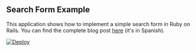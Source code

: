 ## Search Form Example

This application shows how to implement a simple search form in Ruby on Rails. You can find the complete blog post [here](http://makeitreal.camp/2014/12/27/formularios-de-busqueda-en-rails/) (it's in Spanish).

[![Deploy](https://www.herokucdn.com/deploy/button.png)](https://heroku.com/deploy)
